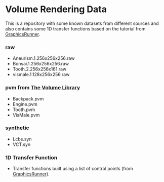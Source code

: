 # Volume Rendering Data

This is a repository with some known datasets from different sources and also contains some 1D transfer functions based on the tutorial from [GraphicsRunner](http://graphicsrunner.blogspot.com/2009/01/volume-rendering-102-transfer-functions.html).


### raw

* Aneurism.1.256x256x256.raw
* Bonsai.1.256x256x256.raw
* Tooth.2.256x256x161.raw
* vismale.1.128x256x256.raw

### pvm from [The Volume Library](http://schorsch.efi.fh-nuernberg.de/data/volume/)

* Backpack.pvm
* Engine.pvm
* Tooth.pvm
* VisMale.pvm

### synthetic

* Lcbs.syn
* VCT.syn

### 1D Transfer Function

* Transfer functions built using a list of control points (from [GraphicsRunner](http://graphicsrunner.blogspot.com/2009/01/volume-rendering-102-transfer-functions.html)).
